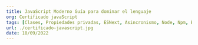 ```yaml
---
title: JavaScript Moderno Guía para dominar el lenguaje
org: Certificado javaScript
tags: [Clases, Propiedades privadas, ESNext, Asincronismo, Node, Npm, Babel, Webpack, Hot Reaload, CRUD]
url: ./certificado-javascript.jpg
date: 18/09/2022
---
```



